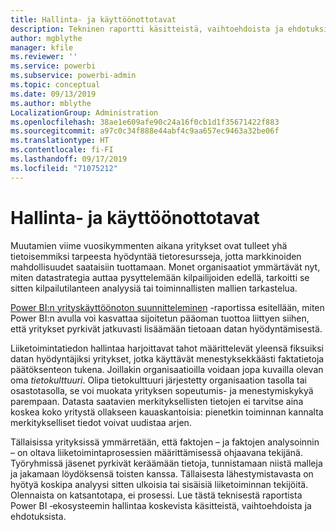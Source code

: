 ```yaml
---
title: Hallinta- ja käyttöönottotavat
description: Tekninen raportti käsitteistä, vaihtoehdoista ja ehdotuksista koskien Power BI ‑ekosysteemin hallintaa.
author: mgblythe
manager: kfile
ms.reviewer: ''
ms.service: powerbi
ms.subservice: powerbi-admin
ms.topic: conceptual
ms.date: 09/13/2019
ms.author: mblythe
LocalizationGroup: Administration
ms.openlocfilehash: 38ae1e609afe90c24a16f0cb1d1f35671422f883
ms.sourcegitcommit: a97c0c34f888e44abf4c9aa657ec9463a32be06f
ms.translationtype: HT
ms.contentlocale: fi-FI
ms.lasthandoff: 09/17/2019
ms.locfileid: "71075212"
---
```

# <a name="governance-and-deployment-approaches"></a>Hallinta- ja käyttöönottotavat

Muutamien viime vuosikymmenten aikana yritykset ovat tulleet yhä tietoisemmiksi tarpeesta hyödyntää tietoresursseja, jotta markkinoiden mahdollisuudet saataisiin tuottamaan. Monet organisaatiot ymmärtävät nyt, miten datastrategia auttaa pysyttelemään kilpailijoiden edellä, tarkoitti se sitten kilpailutilanteen analyysiä tai toiminnallisten mallien tarkastelua.  

[Power BI:n yrityskäyttöönoton suunnitteleminen](https://go.microsoft.com/fwlink/?linkid=2057861) -raportissa esitellään, miten Power BI:n avulla voi kasvattaa sijoitetun pääoman tuottoa liittyen siihen, että yritykset pyrkivät jatkuvasti lisäämään tietoaan datan hyödyntämisestä.

Liiketoimintatiedon hallintaa harjoittavat tahot määrittelevät yleensä fiksuiksi datan hyödyntäjiksi yritykset, jotka käyttävät menestyksekkäästi faktatietoja päätöksenteon tukena.  Joillakin organisaatioilla voidaan jopa kuvailla olevan oma *tietokulttuuri*. Olipa tietokulttuuri järjestetty organisaation tasolla tai osastotasolla, se voi muokata yrityksen sopeutumis- ja menestymiskykyä parempaan.  Datasta saatavien merkityksellisten tietojen ei tarvitse aina koskea koko yritystä ollakseen kauaskantoisia: pienetkin toiminnan kannalta merkitykselliset tiedot voivat uudistaa arjen.

Tällaisissa yrityksissä ymmärretään, että faktojen – ja faktojen analysoinnin – on oltava liiketoimintaprosessien määrittämisessä ohjaavana tekijänä. Työryhmissä jäsenet pyrkivät keräämään tietoja, tunnistamaan niistä malleja ja jakamaan löydöksensä toisten kanssa. Tällaisesta lähestymistavasta on hyötyä koskipa analyysi sitten ulkoisia tai sisäisiä liiketoiminnan tekijöitä. Olennaista on katsantotapa, ei prosessi. Lue tästä teknisestä raportista Power BI ‑ekosysteemin hallintaa koskevista käsitteistä, vaihtoehdoista ja ehdotuksista.